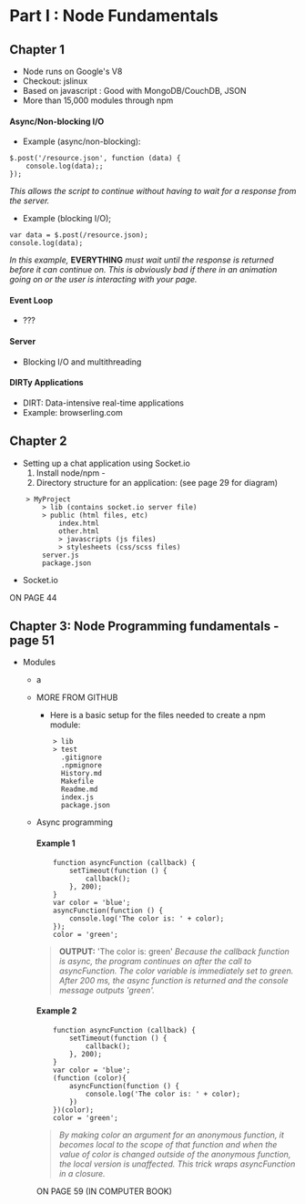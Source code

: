 # Part I : Node Fundamentals

## Chapter 1
- Node runs on Google's V8
- Checkout: jslinux
- Based on javascript : Good with MongoDB/CouchDB, JSON
- More than 15,000 modules through npm

#### Async/Non-blocking I/O
- Example (async/non-blocking):

```
$.post('/resource.json', function (data) {
	console.log(data);;
});
```

*This allows the script to continue without having to wait for a response from the server.*
- Example (blocking I/O);

```
var data = $.post(/resource.json);
console.log(data);
```

*In this example,* **EVERYTHING** *must wait until the response is returned before it can continue on.*
*This is obviously bad if there in an animation going on or the user is interacting with your page.*

#### Event Loop
- ???

#### Server
- Blocking I/O and multithreading

#### DIRTy Applications
- DIRT: Data-intensive real-time applications
- Example: browserling.com

## Chapter 2
- Setting up a chat application using Socket.io
	1.  Install node/npm
			-  
	2.  Directory structure for an application: (see page 29 for diagram)

```
	> MyProject
		> lib (contains socket.io server file)
		> public (html files, etc)
			index.html
			other.html
			> javascripts (js files)
			> stylesheets (css/scss files)
		server.js
		package.json
```

- Socket.io

ON PAGE 44

## Chapter 3: Node Programming fundamentals - page 51
- Modules
	- a

	- MORE FROM GITHUB
		- Here is a basic setup for the files needed to create a npm module:

		```
			> lib
			> test
			  .gitignore
			  .npmignore
			  History.md
			  Makefile
			  Readme.md
			  index.js
			  package.json
		```

	- Async programming
		#### Example 1

		```
			function asyncFunction (callback) {
				setTimeout(function () {
					callback();
				}, 200);
			}
			var color = 'blue';
			asyncFunction(function () {
				console.log('The color is: ' + color);
			});
			color = 'green';
		```

		> **OUTPUT:** 'The color is: green'
		> *Because the callback function is async, the program continues on after the call to asyncFunction.  The color variable is immediately set to green.  After 200 ms, the async function is returned and the console message outputs 'green'.*
		
		#### Example 2

		```
			function asyncFunction (callback) {
				setTimeout(function () {
					callback();
				}, 200);
			}
			var color = 'blue';
			(function (color){
				asyncFunction(function () {
					console.log('The color is: ' + color);
				})
			})(color);
			color = 'green';
		```

		> *By making color an argument for an anonymous function, it becomes local to the scope of that function and when the value of color is changed outside of the anonymous function, the local version is unaffected.*
		> *This trick wraps asyncFunction in a closure.*

		ON PAGE 59 (IN COMPUTER BOOK)





